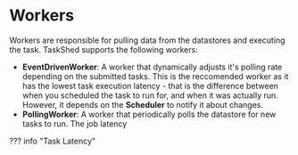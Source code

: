 # Workers

Workers are responsible for pulling data from the datastores and executing the task. TaskShed supports the following workers:

* **EventDrivenWorker**: A worker that dynamically adjusts it's polling rate depending on the submitted tasks. This is the reccomended worker as it has the lowest task execution latency - that is the difference between when you scheduled the task to run for, and when it was actually run. However, it depends on the **Scheduler** to notify it about changes.
* **PollingWorker**: A worker that periodically polls the datastore for new tasks to run. The job latency 


??? info "Task Latency"

    